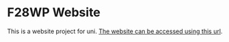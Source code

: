 # F28WP Website

This is a website project for uni.
[The website can be accessed using this url](https://ma2178.github.io/f28wp/).
